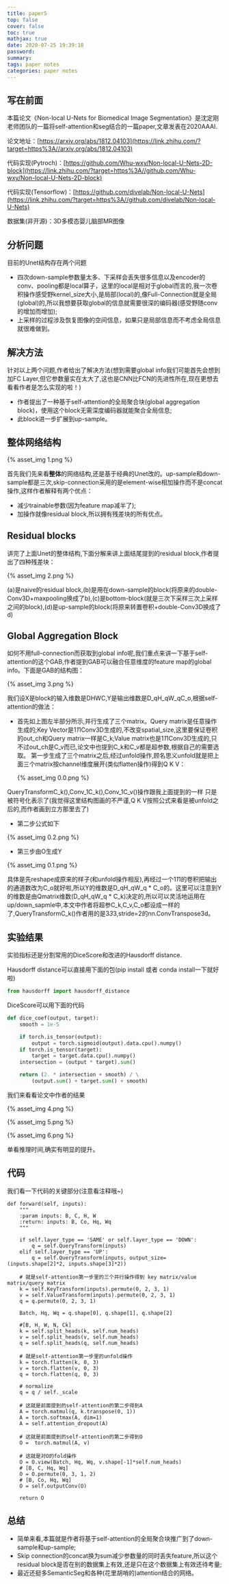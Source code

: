 ```yaml
---
title: paper5
top: false
cover: false
toc: true
mathjax: true
date: 2020-07-25 19:39:18
password:
summary:
tags: paper notes
categories: paper notes
---
```


## 写在前面

本篇论文《Non-local U-Nets for Biomedical Image Segmentation》是沈定刚老师团队的一篇将self-attention和seg结合的一篇paper,文章发表在2020AAAI.

论文地址：[https://arxiv.org/abs/1812.04103](https://link.zhihu.com/?target=https%3A//arxiv.org/abs/1812.04103)

代码实现(Pytroch)：[https://github.com/Whu-wxy/Non-local-U-Nets-2D-block](https://link.zhihu.com/?target=https%3A//github.com/Whu-wxy/Non-local-U-Nets-2D-block)

代码实现(Tensorflow)：[https://github.com/divelab/Non-local-U-Nets](https://link.zhihu.com/?target=https%3A//github.com/divelab/Non-local-U-Nets)

数据集(非开源)：3D多模态婴儿脑部MR图像

<!--more-->

## 分析问题

目前的Unet结构存在两个问题

- 四次down-sample参数量太多、下采样会丢失很多信息以及encoder的conv、pooling都是local算子，这里的local是相对于global而言的,我一次卷积操作感受野kernel_size大小,是局部(local)的,像Full-Connection就是全局(global)的,所以我想要获取global的信息就需要很深的编码器(感受野随conv的增加而增加);
- 上采样的过程涉及恢复图像的空间信息，如果只是局部信息而不考虑全局信息就很难做到。

## 解决方法

针对以上两个问题,作者给出了解决方法(想到需要global info我们可能首先会想到加FC Layer,但它参数量实在太大了,这也是CNN比FCN的先进性所在,现在更想去看看作者是怎么实现的啦！)

- 作者提出了一种基于self-attention的全局聚合块(global aggregation block)，使用这个block无需深度编码器就能聚合全局信息;
- 此block进一步扩展到up-sample。

## 整体网络结构

{% asset_img 1.png %}

首先我们先来看**整体**的网络结构,还是基于经典的Unet改的。up-sample和down-sample都是三次,skip-connection采用的是element-wise相加操作而不是concat操作,这样作者解释有两个优点：

- 减少trainable参数(因为feature map减半了);
- 加操作就像residual block,所以拥有残差块的所有优点。

## Residual blocks

讲完了上面Unet的整体结构,下面分解来讲上面结尾提到的residual block,作者提出了四种残差块：

{% asset_img 2.png %}

(a)是naive的residual block,(b)是用在down-sample的block(将原来的double-Conv3D+maxpooling换成了b),(c)是bottom-block(就是三次下采样三次上采样之间的block),(d)是up-sample的block(将原来转置卷积+double-Conv3D换成了d)

## Global Aggregation Block

如何不用full-connection而获取到global info呢,我们重点来讲一下基于self-attention的这个GAB,作者提到GAB可以融合任意维度的feature map的global info。下面是GAB的结构图：

{% asset_img 3.png %}

我们设X是block的输入维数是DHWC,Y是输出维数是D_qH_qW_qC_o,根据self-attention的做法：

- 首先如上图左半部分所示,并行生成了三个matrix。Query matrix是任意操作生成的;Key Vector是1*1*1Conv3D生成的,不改变spatial_size,这里要保证卷积的out_ch和Query matrix一样是C_k;Value matrix也是1*1*1Conv3D生成的,只不过out_ch是C_v而已,论文中也提到C_k和C_v都是超参数,根据自己的需要选取。 第一步生成了三个matrix之后,经过unfold操作,顾名思义unfold就是把上面三个matrix按channel维度展开(类似flatten操作)得到Q K V：

  {% asset_img 0.0.png %}

QueryTransformC_k(),Conv_1C_k(),Conv_1C_v()操作跟我上面提到的一样 只是被符号化表示了(我觉得这里结构图画的不严谨,Q K V按照公式来看是被unfold之后的,而作者画到立方那里去了)

- 第二步公式如下

{% asset_img 0.2.png %}

* 第三步由O生成Y

{% asset_img 0.1.png %}

具体是先reshape成原来的样子(和unfold操作相反),再经过一个1*1*1的卷积把输出的通道数改为C_o就好啦,所以Y的维数是D_qH_qW_q * C_o的。这里可以注意到Y的维数是由Qmatrix维数(D_qH_qW_q * C_k)决定的,所以可以灵活地运用在up/down_sapmle中,本文中作者将超参C_k,C_v,C_o都设成一样的了,QueryTransformC_k()作者用的是3*3*3,stride=2的nn.ConvTranspose3d。

## 实验结果

实验指标还是分割常用的DiceScore和改进的Hausdorff distance.

Hausdorff distance可以直接用下面的包(pip install 或者 conda install一下就好啦)

```python
from hausdorff import hausdorff_distance
```

DiceScore可以用下面的代码

```python
def dice_coef(output, target):
    smooth = 1e-5

    if torch.is_tensor(output):
        output = torch.sigmoid(output).data.cpu().numpy()
    if torch.is_tensor(target):
        target = target.data.cpu().numpy()
    intersection = (output * target).sum()

    return (2. * intersection + smooth) / \
        (output.sum() + target.sum() + smooth)
```

我们来看看论文中作者的结果

{% asset_img 4.png %}

{% asset_img 5.png %}

{% asset_img 6.png %}

单看推理时间,确实有明显的提升。

## 代码

我们看一下代码的关键部分(注意看注释哦~)

```text
def forward(self, inputs):
    """
    :param inputs: B, C, H, W
    :return: inputs: B, Co, Hq, Wq
    """

    if self.layer_type == 'SAME' or self.layer_type == 'DOWN':
        q = self.QueryTransform(inputs)
    elif self.layer_type == 'UP':
        q = self.QueryTransform(inputs, output_size=(inputs.shape[2]*2, inputs.shape[3]*2))

    # 就是self-attention第一步里的三个并行操作得到 key matrix/value matrix/query matrix
    k = self.KeyTransform(inputs).permute(0, 2, 3, 1)
    v = self.ValueTransform(inputs).permute(0, 2, 3, 1)
    q = q.permute(0, 2, 3, 1)

    Batch, Hq, Wq = q.shape[0], q.shape[1], q.shape[2]

    #[B, H, W, N, Ck]
    k = self.split_heads(k, self.num_heads)
    v = self.split_heads(v, self.num_heads)
    q = self.split_heads(q, self.num_heads)

    # 就是self-attention第一步里的unfold操作
    k = torch.flatten(k, 0, 3)
    v = torch.flatten(v, 0, 3)
    q = torch.flatten(q, 0, 3)

    # normalize
    q = q / self._scale

    # 这就是前面提到的self-attention的第二步得到A
    A = torch.matmul(q, k.transpose(0, 1))
    A = torch.softmax(A, dim=1)
    A = self.attention_dropout(A)

    # 这就是前面提到的self-attention的第二步得到O
    O =  torch.matmul(A, v)

    # 这就是对O的fold操作
    O = O.view(Batch, Hq, Wq, v.shape[-1]*self.num_heads)
    # [B, C, Hq, Wq]
    O = O.permute(0, 3, 1, 2)
    # [B, Co, Hq, Wq]
    O = self.outputConv(O)

    return O
```

## 总结

- 简单来看,本篇就是作者将基于self-attention的全局聚合块推广到了down-sample和up-sample;
- Skip connection的concat换为sum减少参数量的同时丢失feature,所以这个residual block是否在别的数据集上有效,还是只在这个数据集上有效还待考量;
- 最近还挺多SemanticSeg和各种(花里胡哨的)attention结合的网络。